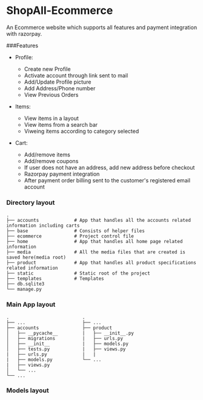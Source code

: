 # ShopAll-Ecommerce
An Ecommerce website which supports all features and payment integration with razorpay.

###Features 

- Profile:
    - Create new Profile
    - Activate account through link sent to mail
    - Add/Update Profile picture
    - Add Address/Phone number
    - View Previous Orders
    
- Items:
    - View items in a layout
    - View items from a search bar
    - Viweing items according to category selected
    
- Cart:
    - Add/remove items
    - Add/remove coupons
    - If user does not have an address, add new address before checkout
    - Razorpay payment integration
    - After payment order billing sent to the customer's registered email account

### Directory layout
```
.
├── accounts             # App that handles all the accounts related information including carts
├── base                 # Consists of helper files
├── ecommerce            # Project control file
├── home                 # App that handles all home page related information
├── media                # All the media files that are created is saved here(media root)
├── product              # App that handles all product specifications related information
├── static               # Static root of the project
├── templates            # Templates 
├── db.sqlite3
└── manage.py
```

### Main App layout
```
.                           .
├── ...                     ├── ...
├── accounts                ├── product   
│   ├── __pycache__         |   ├── __init__.py
│   ├── migrations          |   ├── urls.py
│   ├── __init__            |   ├── models.py
│   ├── tests.py            |   ├── views.py
|   ├── urls.py             |   |
|   ├── models.py           └── ...
|   ├── views.py         
│   └── ...                
└── ...
```
### Models layout

